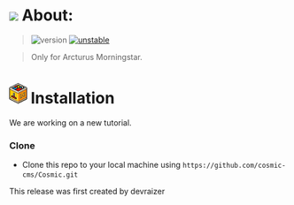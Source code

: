 

# <img src="https://habborator.org/archive/icons/medium/go_arrow.gif"> About:


> ![version](https://img.shields.io/badge/production-2.0.0-green?logo=appveyor&style=flat-square) [![unstable](https://img.shields.io/badge/stability-stable-green?logo=appveyor&style=flat-square)](http://github.com/badges/stability-badges)

> Only for Arcturus Morningstar.

# <img src="https://raw.githubusercontent.com/Wulles/eyethatseeseverything/master/pwrup_pins.gif"> Installation

We are working on a new tutorial.

### Clone

- Clone this repo to your local machine using `https://github.com/cosmic-cms/Cosmic.git`

This release was first created by devraizer